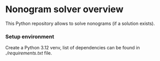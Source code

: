 # Nonogram solver overview

This Python repository allows to solve nonograms (if a solution exists).

### Setup environment

Create a Python 3.12 venv, list of dependencies can be found in _./requirements.txt_ file.
